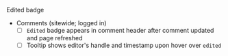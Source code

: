 Edited badge

- Comments (sitewide; logged in)
  - [ ] `Edited` badge appears in comment header after comment updated and page refreshed
  - [ ] Tooltip shows editor's handle and timestamp upon hover over `edited` 
